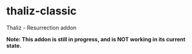 # thaliz-classic
Thaliz - Resurrection addon

**Note: This addon is still in progress, and is NOT working in its current state.**


